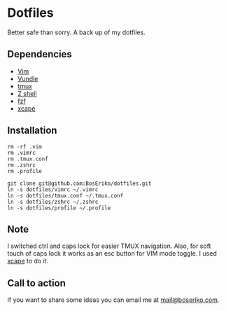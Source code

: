 # Dotfiles

Better safe than sorry. A back up of my dotfiles.

## Dependencies
- [Vim](https://www.vim.org)
- [Vundle](https://github.com/VundleVim/Vundle.vim)
- [tmux](https://github.com/tmux/tmux)
- [Z shell](https://github.com/robbyrussell/oh-my-zsh/wiki/Installing-ZSH)
- [fzf](https://github.com/junegunn/fzf)
- [xcape](https://github.com/alols/xcape)

## Installation

    rm -rf .vim
    rm .vimrc
    rm .tmux.conf
    rm .zshrc
    rm .profile

    git clone git@github.com:BosEriko/dotfiles.git
    ln -s dotfiles/vimrc ~/.vimrc
    ln -s dotfiles/tmux.conf ~/.tmux.conf
    ln -s dotfiles/zshrc ~/.zshrc
    ln -s dotfiles/profile ~/.profile

## Note
I switched ctrl and caps lock for easier TMUX navigation. Also, for soft touch of caps lock it works as an esc button for VIM mode toggle. I used [xcape](https://github.com/alols/xcape) to do it.

## Call to action

If you want to share some ideas you can email me at mail@boseriko.com.
